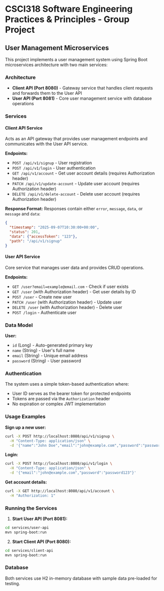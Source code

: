 # CSCI318 Software Engineering Practices & Principles - Group Project

## User Management Microservices

This project implements a user management system using Spring Boot microservices architecture with two main services:

### Architecture

- **Client API (Port 8080)** - Gateway service that handles client requests and forwards them to the User API
- **User API (Port 8081)** - Core user management service with database operations

### Services

#### Client API Service
Acts as an API gateway that provides user management endpoints and communicates with the User API service.

**Endpoints:**
- `POST /api/v1/signup` - User registration
- `POST /api/v1/login` - User authentication  
- `GET /api/v1/account` - Get user account details (requires Authorization header)
- `PATCH /api/v1/update-account` - Update user account (requires Authorization header)
- `DELETE /api/v1/delete-account` - Delete user account (requires Authorization header)

**Response Format:**
Responses contain either `error`, `message`, `data`, or `message` and `data`:
```json
{
  "timestamp": "2025-09-07T10:30:00+00:00",
  "status": 201,
  "data": {"accessToken": "123"},
  "path": "/api/v1/signup"
}
```

#### User API Service  
Core service that manages user data and provides CRUD operations.

**Endpoints:**
- `GET /user?email=example@email.com` - Check if user exists
- `GET /user` (with Authorization header) - Get user details by ID
- `POST /user` - Create new user
- `PATCH /user` (with Authorization header) - Update user
- `DELETE /user` (with Authorization header) - Delete user
- `POST /login` - Authenticate user

### Data Model

**User:**
- `id` (Long) - Auto-generated primary key
- `name` (String) - User's full name
- `email` (String) - Unique email address
- `password` (String) - User password

### Authentication

The system uses a simple token-based authentication where:
- User ID serves as the bearer token for protected endpoints
- Tokens are passed via the `Authorization` header
- No expiration or complex JWT implementation

### Usage Examples

**Sign up a new user:**
```bash
curl -X POST http://localhost:8080/api/v1/signup \
  -H "Content-Type: application/json" \
  -d '{"name":"John Doe","email":"john@example.com","password":"password123"}'
```

**Login:**
```bash
curl -X POST http://localhost:8080/api/v1/login \
  -H "Content-Type: application/json" \
  -d '{"email":"john@example.com","password":"password123"}'
```

**Get account details:**
```bash
curl -X GET http://localhost:8080/api/v1/account \
  -H "Authorization: 1"
```

### Running the Services

1. **Start User API (Port 8081):**
```bash
cd services/user-api
mvn spring-boot:run
```

2. **Start Client API (Port 8080):**
```bash
cd services/client-api  
mvn spring-boot:run
```

### Database

Both services use H2 in-memory database with sample data pre-loaded for testing.
